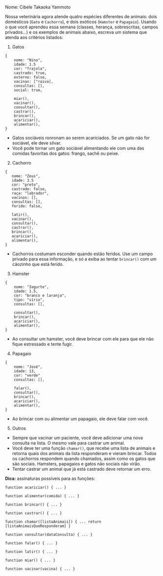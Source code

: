 Nome: Cibele Takaoka Yammoto

Nossa veterinária agora atende quatro espécies diferentes de animais: dois domésticos (`Gato` e `Cachorro`), e dois exóticos (`Hamster` e `Papagaio`). Usando o que você aprendeu essa semana (classes, herança, sobrescritas, campos privados...) e os exemplos de animais abaixo, escreva um sistema que atenda aos critérios listados:

1. Gatos
```
{
    nome: "Nina",
    idade: 1.5
    cor: "frajola",
    castrado: true,
    externo: false,
    vacinas: ["raiva],
    consultas: [],
    social: true,

    miar(),
    vacinar(),
    consultar(),
    castrar(),
    brincar(),
    acariciar(),
    alimentar(),
}
```
 - Gatos sociáveis ronronam ao serem acariciados. Se um gato não for sociável, ele deve silvar.
 - Você pode tornar um gato sociável alimentando ele com uma das comidas favoritas dos gatos: frango, sachê ou peixe.

 2. Cachorro
 ```
 {
    nome: "Zeus",
    idade: 3.5
    cor: "preto",
    castrado: false,
    raça: "labrador",
    vacinas: [],
    consultas: [],
    ferido: false,

    latir(),
    vacinar(),
    consultar(),
    castrar(),
    brincar(),
    acariciar(),
    alimentar(),
}
 ```
  - Cachorros costumam esconder quando estão feridos. Use um campo privado para essa informação, e só a exiba ao tentar `brincar()` com um cãozinho que está ferido.

3. Hamster
```
{
    nome: "Iogurte",
    idade: 1.5,
    cor: "branco e laranja",
    tipo: "sírio",
    consultas: [],

    consultar(),
    brincar(),
    acariciar(),
    alimentar(),
}
```
  - Ao consultar um hamster, você deve brincar com ele para que ele não fique estressado e tente fugir.

4. Papagaio
```
{
    nome: "José",
    idade: 13,
    cor: "verde"
    consultas: [],

    falar(),
    consultar(),
    brincar(),
    acariciar(),
    alimentar(),
}
```
 - Ao brincar com ou alimentar um papagaio, ele deve falar com você.

5. Outros
  - Sempre que vacinar um paciente, você deve adicionar uma nova consulta na lista. O mesmo vale para castrar um animal.
  - Você deve ter uma função `chamar()`, que recebe uma lista de animais e retorna quais dos animais da lista responderam e vieram brincar. Todos os cachorros respondem quando chamados, assim como os gatos que são sociais. Hamsters, papagaios e gatos não sociais não virão.
  - Tentar castrar um animal que já está castrado deve retornar um erro.

**Dica:** assinaturas possíveis para as funções:
```
function acariciar() { ... }

function alimentar(comida) { ... }

function brincar() { ... }

function castrar() { ... }

function chamar([listaAnimais]) { ... return [listaAnimaisQueResponderam] }

function consultar(dataConsulta) { ... }

function falar() { ... }

function latir() { ... }

function miar() { ... }

function vacinar(vacina) { ... }
```
